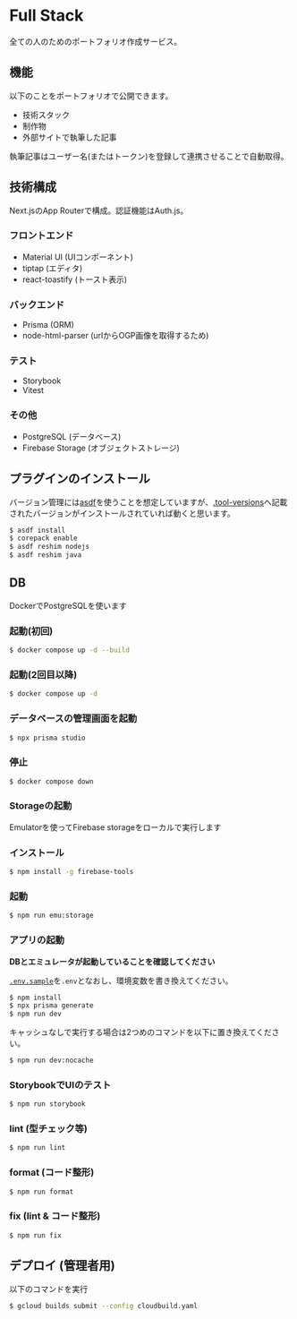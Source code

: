 # Full Stack

全ての人のためのポートフォリオ作成サービス。

## 機能

以下のことをポートフォリオで公開できます。

- 技術スタック
- 制作物
- 外部サイトで執筆した記事

執筆記事はユーザー名(またはトークン)を登録して連携させることで自動取得。

## 技術構成

Next.jsのApp Routerで構成。認証機能はAuth.js。

### フロントエンド

- Material UI (UIコンポーネント)
- tiptap (エディタ)
- react-toastify (トースト表示)

### バックエンド

- Prisma (ORM)
- node-html-parser (urlからOGP画像を取得するため)

### テスト

- Storybook
- Vitest

### その他

- PostgreSQL (データベース)
- Firebase Storage (オブジェクトストレージ)

## プラグインのインストール

バージョン管理には[asdf](https://asdf-vm.com)を使うことを想定していますが、[.tool-versions](./.tool-versions)へ記載されたバージョンがインストールされていれば動くと思います。

```bash
$ asdf install
$ corepack enable
$ asdf reshim nodejs
$ asdf reshim java
```

## DB

DockerでPostgreSQLを使います

### 起動(初回)

```bash
$ docker compose up -d --build
```

### 起動(2回目以降)

```bash
$ docker compose up -d
```

### データベースの管理画面を起動

```bash
$ npx prisma studio
```

### 停止

```bash
$ docker compose down
```

### Storageの起動

Emulatorを使ってFirebase storageをローカルで実行します

### インストール

```bash
$ npm install -g firebase-tools
```

### 起動

```bash
$ npm run emu:storage
```

### アプリの起動

**DBとエミュレータが起動していることを確認してください**

[`.env.sample`](./.env.sample)を`.env`となおし、環境変数を書き換えてください。

```bash
$ npm install
$ npx prisma generate
$ npm run dev
```

キャッシュなしで実行する場合は2つめのコマンドを以下に置き換えてください。

```bash
$ npm run dev:nocache
```

### StorybookでUIのテスト

```bash
$ npm run storybook
```

### lint (型チェック等)

```bash
$ npm run lint
```

### format (コード整形)

```bash
$ npm run format
```

### fix (lint & コード整形)

```bash
$ npm run fix
```

## デプロイ (管理者用)

以下のコマンドを実行

```bash
$ gcloud builds submit --config cloudbuild.yaml
```
